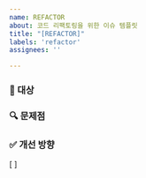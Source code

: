 ```yaml
---
name: REFACTOR
about: 코드 리팩토링을 위한 이슈 템플릿
title: "[REFACTOR]"
labels: 'refactor'
assignees: ''

---
```


### 📝 대상
<!-- 리팩토링이 필요한 코드/기능을 간략히 설명해주세요 -->

### 🔍 문제점
<!-- 현재 코드의 문제점을 작성해주세요 -->

### ✅ 개선 방향
<!-- 어떻게 개선할 것인지 간략히 작성해주세요 -->

[ ]